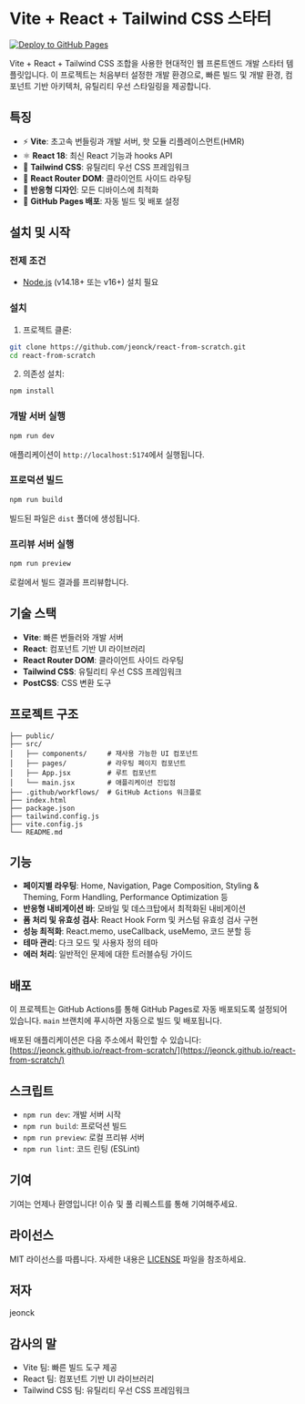 # Vite + React + Tailwind CSS 스타터

[![Deploy to GitHub Pages](https://github.com/jeonck/react-from-scratch/actions/workflows/deploy.yml/badge.svg)](https://github.com/jeonck/react-from-scratch/actions/workflows/deploy.yml)

Vite + React + Tailwind CSS 조합을 사용한 현대적인 웹 프론트엔드 개발 스타터 템플릿입니다. 이 프로젝트는 처음부터 설정한 개발 환경으로, 빠른 빌드 및 개발 환경, 컴포넌트 기반 아키텍처, 유틸리티 우선 스타일링을 제공합니다.

## 특징

- ⚡ **Vite**: 초고속 번들링과 개발 서버, 핫 모듈 리플레이스먼트(HMR)
- ⚛️ **React 18**: 최신 React 기능과 hooks API
- 🎨 **Tailwind CSS**: 유틸리티 우선 CSS 프레임워크
- 🧭 **React Router DOM**: 클라이언트 사이드 라우팅
- 📱 **반응형 디자인**: 모든 디바이스에 최적화
- 🚀 **GitHub Pages 배포**: 자동 빌드 및 배포 설정

## 설치 및 시작

### 전제 조건

- [Node.js](https://nodejs.org/) (v14.18+ 또는 v16+) 설치 필요

### 설치

1. 프로젝트 클론:

```bash
git clone https://github.com/jeonck/react-from-scratch.git
cd react-from-scratch
```

2. 의존성 설치:

```bash
npm install
```

### 개발 서버 실행

```bash
npm run dev
```

애플리케이션이 `http://localhost:5174`에서 실행됩니다.

### 프로덕션 빌드

```bash
npm run build
```

빌드된 파일은 `dist` 폴더에 생성됩니다.

### 프리뷰 서버 실행

```bash
npm run preview
```

로컬에서 빌드 결과를 프리뷰합니다.

## 기술 스택

- **Vite**: 빠른 번들러와 개발 서버
- **React**: 컴포넌트 기반 UI 라이브러리
- **React Router DOM**: 클라이언트 사이드 라우팅
- **Tailwind CSS**: 유틸리티 우선 CSS 프레임워크
- **PostCSS**: CSS 변환 도구

## 프로젝트 구조

```
├── public/
├── src/
│   ├── components/     # 재사용 가능한 UI 컴포넌트
│   ├── pages/          # 라우팅 페이지 컴포넌트
│   ├── App.jsx         # 루트 컴포넌트
│   └── main.jsx        # 애플리케이션 진입점
├── .github/workflows/  # GitHub Actions 워크플로
├── index.html
├── package.json
├── tailwind.config.js
├── vite.config.js
└── README.md
```

## 기능

- **페이지별 라우팅**: Home, Navigation, Page Composition, Styling & Theming, Form Handling, Performance Optimization 등
- **반응형 내비게이션 바**: 모바일 및 데스크탑에서 최적화된 내비게이션
- **폼 처리 및 유효성 검사**: React Hook Form 및 커스텀 유효성 검사 구현
- **성능 최적화**: React.memo, useCallback, useMemo, 코드 분할 등
- **테마 관리**: 다크 모드 및 사용자 정의 테마
- **에러 처리**: 일반적인 문제에 대한 트러블슈팅 가이드

## 배포

이 프로젝트는 GitHub Actions를 통해 GitHub Pages로 자동 배포되도록 설정되어 있습니다. `main` 브랜치에 푸시하면 자동으로 빌드 및 배포됩니다.

배포된 애플리케이션은 다음 주소에서 확인할 수 있습니다: [https://jeonck.github.io/react-from-scratch/](https://jeonck.github.io/react-from-scratch/)

## 스크립트

- `npm run dev`: 개발 서버 시작
- `npm run build`: 프로덕션 빌드
- `npm run preview`: 로컬 프리뷰 서버
- `npm run lint`: 코드 린팅 (ESLint)

## 기여

기여는 언제나 환영입니다! 이슈 및 풀 리퀘스트를 통해 기여해주세요.

## 라이선스

MIT 라이선스를 따릅니다. 자세한 내용은 [LICENSE](LICENSE) 파일을 참조하세요.

## 저자

jeonck

## 감사의 말

- Vite 팀: 빠른 빌드 도구 제공
- React 팀: 컴포넌트 기반 UI 라이브러리
- Tailwind CSS 팀: 유틸리티 우선 CSS 프레임워크